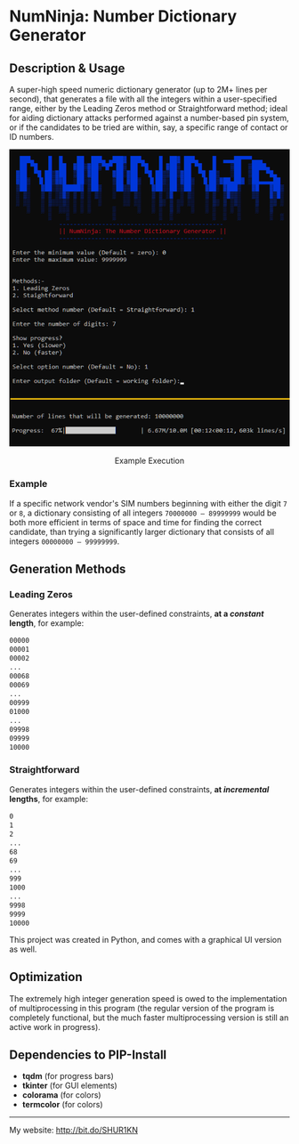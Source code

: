 ﻿# NumNinja: Number Dictionary Generator

## Description & Usage
A super-high speed numeric dictionary generator (up to 2M+ lines per second), that generates a file with all the integers within a user-specified range, either by the Leading Zeros method or Straightforward method; ideal for aiding dictionary attacks performed against a number-based pin system, or if the candidates to be tried are within, say, a specific range of contact or ID numbers.

<div align="center">
<img src="https://github.com/SHUR1K-N/NumNinja-Number-Dictionary-Generator/blob/master/Images/CUI%20Example.png" >
<p>Example Execution</p>
</div>

### Example
If a specific network vendor's SIM numbers beginning with either the digit `7` or `8`, a dictionary consisting of all integers `70000000 — 89999999` would be both more efficient in terms of space and time for finding the correct candidate, than trying a significantly larger dictionary that consists of all integers `00000000 — 99999999`.

## Generation Methods
### Leading Zeros
Generates integers within the user-defined constraints, **at a *constant* length**, for example:

```
00000
00001
00002
...
00068
00069
...
00999
01000
...
09998
09999
10000
```

### Straightforward
Generates integers within the user-defined constraints, **at *incremental* lengths**, for example:

```
0
1
2
...
68
69
...
999
1000
...
9998
9999
10000
```

This project was created in Python, and comes with a graphical UI version as well.

## Optimization
The extremely high integer generation speed is owed to the implementation of multiprocessing in this program (the regular version of the program is completely functional, but the much faster multiprocessing version is still an active work in progress).

## Dependencies to PIP-Install
- **tqdm** (for progress bars)
- **tkinter** (for GUI elements)
- **colorama** (for colors)
- **termcolor** (for colors)

------------

My website: http://bit.do/SHUR1KN
